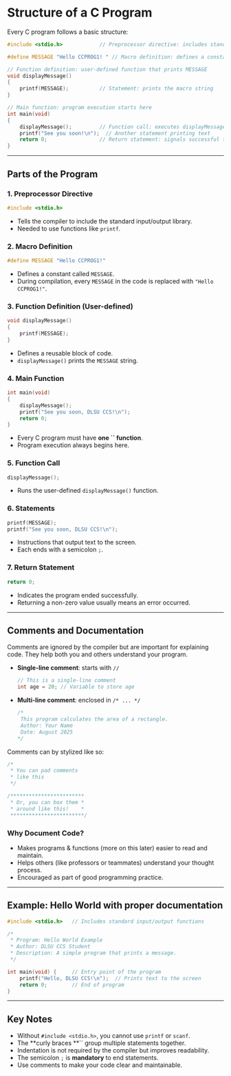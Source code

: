 # Structure of a C Program

Every C program follows a basic structure:

```c
#include <stdio.h>            // Preprocessor directive: includes standard I/O functions

#define MESSAGE "Hello CCPROG1! " // Macro definition: defines a constant MESSAGE

// Function definition: user-defined function that prints MESSAGE
void displayMessage()
{
    printf(MESSAGE);          // Statement: prints the macro string
}

// Main function: program execution starts here
int main(void)
{
    displayMessage();         // Function call: executes displayMessage()
    printf("See you soon!\n");  // Another statement printing text
    return 0;                 // Return statement: signals successful termination
}
```

---

## Parts of the Program

### 1. Preprocessor Directive

```c
#include <stdio.h>
```

- Tells the compiler to include the standard input/output library.
- Needed to use functions like `printf`.

### 2. Macro Definition

```c
#define MESSAGE "Hello CCPROG1!"
```

- Defines a constant called `MESSAGE`.
- During compilation, every `MESSAGE` in the code is replaced with `"Hello CCPROG1!"`.

### 3. Function Definition (User-defined)

```c
void displayMessage()
{
    printf(MESSAGE);
}
```

- Defines a reusable block of code.
- `displayMessage()` prints the `MESSAGE` string.

### 4. Main Function

```c
int main(void)
{
    displayMessage();
    printf("See you soon, DLSU CCS!\n");
    return 0;
}
```

- Every C program must have **one **``** function**.
- Program execution always begins here.

### 5. Function Call

```c
displayMessage();

```

- Runs the user-defined `displayMessage()` function.

### 6. Statements

```c
printf(MESSAGE);
printf("See you soon, DLSU CCS!\n");
```

- Instructions that output text to the screen.
- Each ends with a semicolon `;`.

### 7. Return Statement

```c
return 0;
```

- Indicates the program ended successfully.
- Returning a non-zero value usually means an error occurred.

---

## Comments and Documentation

Comments are ignored by the compiler but are important for explaining code. They help both you and others understand your program.

- **Single-line comment**: starts with `//`

  ```c
  // This is a single-line comment
  int age = 20; // Variable to store age
  ```

- **Multi-line comment**: enclosed in `/* ... */`

  ```c
  /*
   This program calculates the area of a rectangle.
   Author: Your Name
   Date: August 2025
  */
  ```

Comments can by stylized like so:

```c
/*
 * You can pad comments
 * like this
 */
```

```c
/************************
 * Or, you can box them *
 * around like this!    *
 ************************/
```

### Why Document Code?

- Makes programs & functions (more on this later) easier to read and maintain.
- Helps others (like professors or teammates) understand your thought process.
- Encouraged as part of good programming practice.

---

## Example: Hello World with proper documentation

```c
#include <stdio.h>   // Includes standard input/output functions

/*
 * Program: Hello World Example
 * Author: DLSU CCS Student
 * Description: A simple program that prints a message.
 */

int main(void) {     // Entry point of the program
    printf("Hello, DLSU CCS!\n");  // Prints text to the screen
    return 0;        // End of program
}
```

---

## Key Notes

- Without `#include <stdio.h>`, you cannot use `printf` or `scanf`.
- The **curly braces **`` group multiple statements together.
- Indentation is not required by the compiler but improves readability.
- The semicolon `;` is **mandatory** to end statements.
- Use comments to make your code clear and maintainable.
